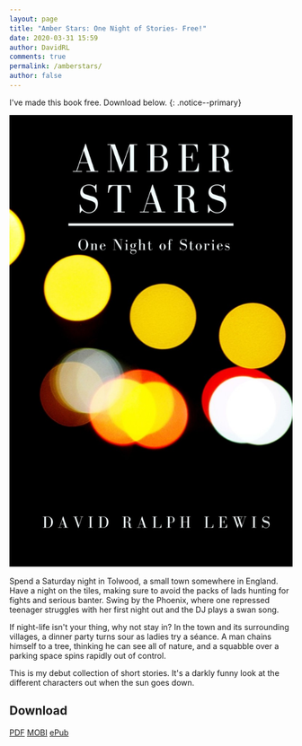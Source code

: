 ```yaml
---
layout: page
title: "Amber Stars: One Night of Stories- Free!"
date: 2020-03-31 15:59
author: DavidRL
comments: true
permalink: /amberstars/
author: false
---
```

I've made this book free. Download below.
{: .notice--primary}

<img src="/assets/images/site/amberstars.jpg"  class="img-fluid" alt="Amber Stars Cover">
<p>Spend a Saturday night in Tolwood, a small town somewhere in England. Have a night on the tiles, making sure to avoid the packs of lads hunting for fights and serious banter. Swing by the Phoenix, where one repressed teenager struggles with her first night out and the DJ plays a swan song.</p>

<p>If night-life isn't your thing, why not stay in? In the town and its surrounding villages, a dinner party turns sour as ladies try a séance. A man chains himself to a tree, thinking he can see all of nature, and a squabble over a parking space spins rapidly out of control.</p>
<p>This is my debut collection of short stories. It's a darkly funny look at the different characters out when the sun goes down.</p>

<h2>Download</h2>
<a class="btn btn--primary" href="/assets/books/Amber-Stars-Free-2020.pdf">PDF</a>
<a class="btn btn--primary" href="Amber-Stars_-One-Night-of-Stori-David-Ralph-Lewis.mobi">MOBI</a>
<a class="btn btn--primary" href="Amber-Stars_-One-Night-of-Stori-David-Ralph-Lewis.epub">ePub</a>
